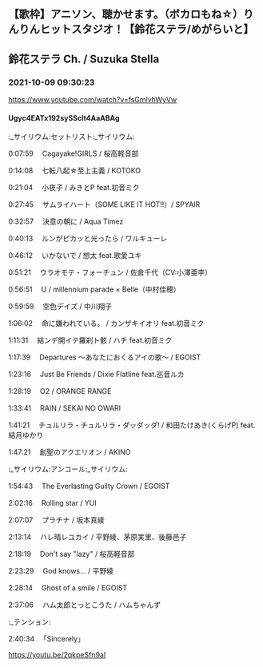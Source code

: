 ## 【歌枠】アニソン、聴かせます。（ボカロもね☆）りんりんヒットスタジオ！【鈴花ステラ/めがらいと】
## 鈴花ステラ Ch. / Suzuka Stella
### 2021-10-09 09:30:23
https://www.youtube.com/watch?v=fsGmlvhWyVw
#### Ugyc4EATx192sySSclt4AaABAg
:_サイリウム:セットリスト:_サイリウム:

0:07:59 　Cagayake!GIRLS / 桜高軽音部

0:14:08 　七転八起☆至上主義 / KOTOKO

0:21:04 　小夜子 / みきとP feat.初音ミク

0:27:45 　サムライハート（SOME LIKE IT HOT!!）/ SPYAIR

0:32:57 　決意の朝に / Aqua Timez

0:40:13 　ルンがピカッと光ったら / ワルキューレ

0:46:12 　いかないで / 想太 feat.歌愛ユキ

0:51:21 　ウラオモテ・フォーチュン / 佐倉千代（CV:小澤亜李）

0:56:51 　U / millennium parade × Belle（中村佳穂）

0:59:59 　空色デイズ / 中川翔子

1:06:02 　命に嫌われている。 / カンザキイオリ feat.初音ミク

1:11:31 　結ンデ開イテ羅刹ト骸 / ハチ feat.初音ミク

1:17:39 　Departures ～あなたにおくるアイの歌～ / EGOIST

1:23:16 　Just Be Friends / Dixie Flatline feat.巡音ルカ

1:28:19 　O2 / ORANGE RANGE

1:33:41 　RAIN / SEKAI NO OWARI

1:41:21 　チュルリラ・チュルリラ・ダッダッダ! / 和田たけあき(くらげP) feat.結月ゆかり

1:47:21 　創聖のアクエリオン / AKINO



:_サイリウム:アンコール:_サイリウム:

1:54:43 　The Everlasting Guilty Crown / EGOIST

2:02:16 　Rolling star / YUI

2:07:07 　プラチナ / 坂本真綾

2:13:14 　ハレ晴レユカイ / 平野綾、茅原実里、後藤邑子

2:18:19 　Don't say "lazy" / 桜高軽音部

2:23:29 　God knows... / 平野綾

2:28:14 　Ghost of a smile / EGOIST

2:37:06 　ハム太郎とっとこうた / ハムちゃんず



:_テンション:

2:40:34 　「Sincerely」

https://youtu.be/2qkpeSfn9aI


